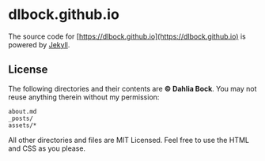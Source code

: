 # dlbock.github.io

The source code for [https://dlbock.github.io](https://dlbock.github.io) is powered by [Jekyll](https://github.com/jekyll/jekyll).

## License

The following directories and their contents are **&copy; Dahlia Bock**. You may not reuse anything therein without my permission:

```
about.md
_posts/
assets/*
```

All other directories and files are MIT Licensed. Feel free to use the HTML and CSS as you please.
